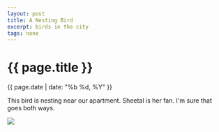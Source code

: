 ```yaml
---
layout: post
title: A Nesting Bird
excerpt: birds in the city
tags: none
---
```


{{ page.title }}
================
<div class="pdate"> {{ page.date | date: "%b %d, %Y" }} </div>

This bird is nesting near our apartment. Sheetal is her fan. I'm sure that goes
both ways.


<div class="row" style="margin-top:0.5em;">
<div class="col-xs-12">
<div id="demo5" class="flex-images">

<div class="item" data-w="1200" data-h="800">
	<div class="img"><a href="{{ site.url }}/images/photos/filoli/DSC00152.jpg"><img src="{{ site.url }}/images/blank.gif" data-src="{{ site.url }}/images/photos/filoli/t-DSC00152.jpg"></a></div>
</div>

</div></div></div>

<script>
$('#demo5').flexImages({ rowHeight:800 , truncate: 0});
</script>
